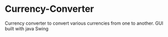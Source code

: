 # Currency-Converter
Currency converter to convert various currencies from one to another. GUI built with java Swing
